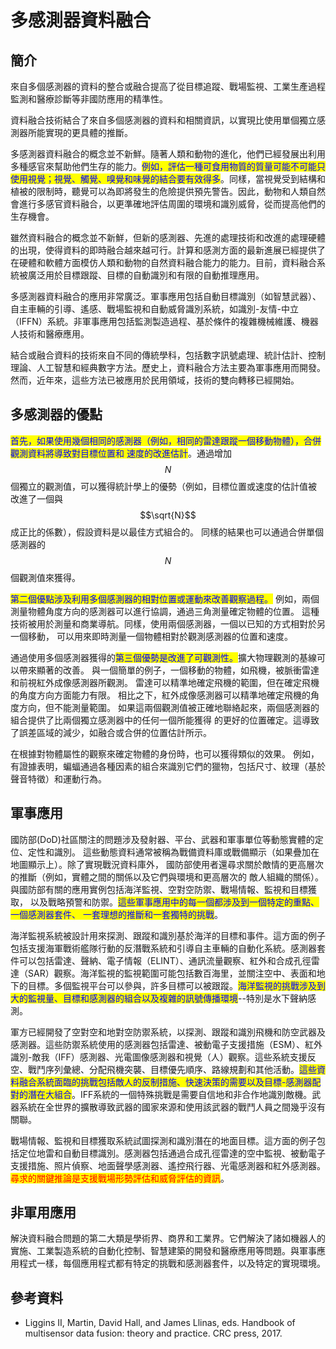 # 多感測器資料融合

## 簡介

來自多個感測器的資料的整合或融合提高了從目標追蹤、戰場監視、工業生產過程監測和醫療診斷等非國防應用的精準性。

資料融合技術結合了來自多個感測器的資料和相關資訊，以實現比使用單個獨立感測器所能實現的更具體的推斷。

多感測器資料融合的概念並不新鮮。隨著人類和動物的進化，他們已經發展出利用多種感官來幫助他們生存的能力。<mark style="color:blue;">例如，評估一種可食用物質的質量可能不可能只使用視覺；視覺、觸覺、嗅覺和味覺的結合要有效得多</mark>。同樣，當視覺受到結構和植被的限制時，聽覺可以為即將發生的危險提供預先警告。因此，動物和人類自然會進行多感官資料融合，以更準確地評估周圍的環境和識別威脅，從而提高他們的生存機會。

雖然資料融合的概念並不新鮮，但新的感測器、先進的處理技術和改進的處理硬體的出現，使得資料的即時融合越來越可行。計算和感測方面的最新進展已經提供了在硬體和軟體方面模仿人類和動物的自然資料融合能力的能力。目前，資料融合系統被廣泛用於目標跟蹤、目標的自動識別和有限的自動推理應用。

多感測器資料融合的應用非常廣泛。軍事應用包括自動目標識別（如智慧武器）、自主車輛的引導、遙感、戰場監視和自動威脅識別系統，如識別-友情-中立（IFFN）系統。非軍事應用包括監測製造過程、基於條件的複雜機械維護、機器人技術和醫療應用。

結合或融合資料的技術來自不同的傳統學科，包括數字訊號處理、統計估計、控制理論、人工智慧和經典數字方法。歷史上，資料融合方法主要為軍事應用而開發。然而，近年來，這些方法已被應用於民用領域，技術的雙向轉移已經開始。

## 多感測器的優點

<mark style="color:blue;">首先，如果使用幾個相同的感測器（例如，相同的雷達跟蹤一個移動物體），合併觀測資料將導致對目標位置和 速度的改進估計</mark>。通過增加$$N$$個獨立的觀測值，可以獲得統計學上的優勢（例如，目標位置或速度的估計值被 改進了一個與$$\sqrt{N}$$成正比的係數），假設資料是以最佳方式組合的。 同樣的結果也可以通過合併單個感測器的$$N$$個觀測值來獲得。

<mark style="color:blue;">第二個優點涉及利用多個感測器的相對位置或運動來改善觀察過程。</mark> 例如，兩個測量物體角度方向的感測器可以進行協調，通過三角測量確定物體的位置。 這種技術被用於測量和商業導航。同樣，使用兩個感測器，一個以已知的方式相對於另一個移動， 可以用來即時測量一個物體相對於觀測感測器的位置和速度。

通過使用多個感測器獲得的<mark style="color:blue;">第三個優勢是改進了可觀測性。</mark>擴大物理觀測的基線可以帶來顯著的改善。 與一個簡單的例子，一個移動的物體，如飛機，被脈衝雷達和前視紅外成像感測器所觀測。 雷達可以精準地確定飛機的範圍，但在確定飛機的角度方向方面能力有限。 相比之下，紅外成像感測器可以精準地確定飛機的角度方向，但不能測量範圍。 如果這兩個觀測值被正確地聯絡起來，兩個感測器的組合提供了比兩個獨立感測器中的任何一個所能獲得 的更好的位置確定。這導致了誤差區域的減少，如融合或合併的位置估計所示。

在根據對物體屬性的觀察來確定物體的身份時，也可以獲得類似的效果。 例如，有證據表明，蝙蝠通過各種因素的組合來識別它們的獵物，包括尺寸、紋理（基於聲音特徵）和運動行為。

## 軍事應用

國防部(DoD)社區關注的問題涉及發射器、平台、武器和軍事單位等動態實體的定位、定性和識別。 這些動態資料通常被稱為戰備資料庫或戰備顯示（如果疊加在地圖顯示上）。除了實現戰況資料庫外， 國防部使用者還尋求關於敵情的更高層次的推斷（例如，實體之間的關係以及它們與環境和更高層次的 敵人組織的關係）。與國防部有關的應用實例包括海洋監視、空對空防禦、戰場情報、監視和目標獲取， 以及戰略預警和防禦。<mark style="color:blue;">這些軍事應用中的每一個都涉及到一個特定的重點、一個感測器套件、 一套理想的推斷和一套獨特的挑戰</mark>。

海洋監視系統被設計用來探測、跟蹤和識別基於海洋的目標和事件。這方面的例子包括支援海軍戰術艦隊行動的反潛戰系統和引導自主車輛的自動化系統。感測器套件可以包括雷達、聲納、電子情報（ELINT）、通訊流量觀察、紅外和合成孔徑雷達（SAR）觀察。海洋監視的監視範圍可能包括數百海里，並關注空中、表面和地下的目標。多個監視平台可以參與，許多目標可以被跟蹤。<mark style="color:blue;">海洋監視的挑戰涉及到大的監視量、目標和感測器的組合以及複雜的訊號傳播環境</mark>--特別是水下聲納感測。

軍方已經開發了空對空和地對空防禦系統，以探測、跟蹤和識別飛機和防空武器及感測器。這些防禦系統使用的感測器包括雷達、被動電子支援措施（ESM）、紅外識別-敵我（IFF）感測器、光電圖像感測器和視覺（人）觀察。這些系統支援反空、戰鬥序列彙總、分配飛機突襲、目標優先順序、路線規劃和其他活動。<mark style="color:blue;">這些資料融合系統面臨的挑戰包括敵人的反制措施、快速決策的需要以及目標-感測器配對的潛在大組合</mark>。IFF系統的一個特殊挑戰是需要自信地和非合作地識別敵機。武器系統在全世界的擴散導致武器的國家來源和使用該武器的戰鬥人員之間幾乎沒有關聯。

戰場情報、監視和目標獲取系統試圖探測和識別潛在的地面目標。這方面的例子包括定位地雷和自動目標識別。感測器包括通過合成孔徑雷達的空中監視、被動電子支援措施、照片偵察、地面聲學感測器、遙控飛行器、光電感測器和紅外感測器。<mark style="color:red;">尋求的關鍵推論是支援戰場形勢評估和威脅評估的資訊</mark>。

## 非軍用應用

解決資料融合問題的第二大類是學術界、商界和工業界。它們解決了諸如機器人的實施、工業製造系統的自動化控制、智慧建築的開發和醫療應用等問題。與軍事應用程式一樣，每個應用程式都有特定的挑戰和感測器套件，以及特定的實現環境。



## 參考資料

* Liggins II, Martin, David Hall, and James Llinas, eds. Handbook of multisensor data fusion: theory and practice. CRC press, 2017.

